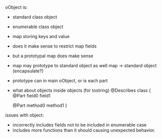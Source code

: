 oObject is:
- standard class object
- enumerable class object
- map storing keys and value
- does it make sense to restrict map fields
- but a prototypal map does make sense
- map may prototype to standard object as well
map -> standard object (encapsulate?)
- prototype can in main oObject, or is each part
- what about objects inside objects (for tostring)
@Describes
class {
	@Part
	field0
	field1
	
	@Part
	method0
	method1
}

issues with object:
- incorrectly includes fields not to be included in enumerable case
- includes more functions than it should causing unexpected behavior.
